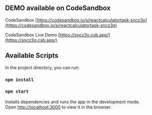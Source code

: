 
## DEMO available on CodeSandbox 
CodeSandbox [https://codesandbox.io/s/reactcalculatortask-sncz3o](https://codesandbox.io/s/reactcalculatortask-sncz3o)

CodeSandbox Live Demo [https://sncz3o.csb.app/](https://sncz3o.csb.app/)

## Available Scripts

In the project directory, you can run:

### `npm install`

### `npm start`

Installs dependencies and runs the app in the development mode.\
Open [http://localhost:3000](http://localhost:3000) to view it in the browser.
